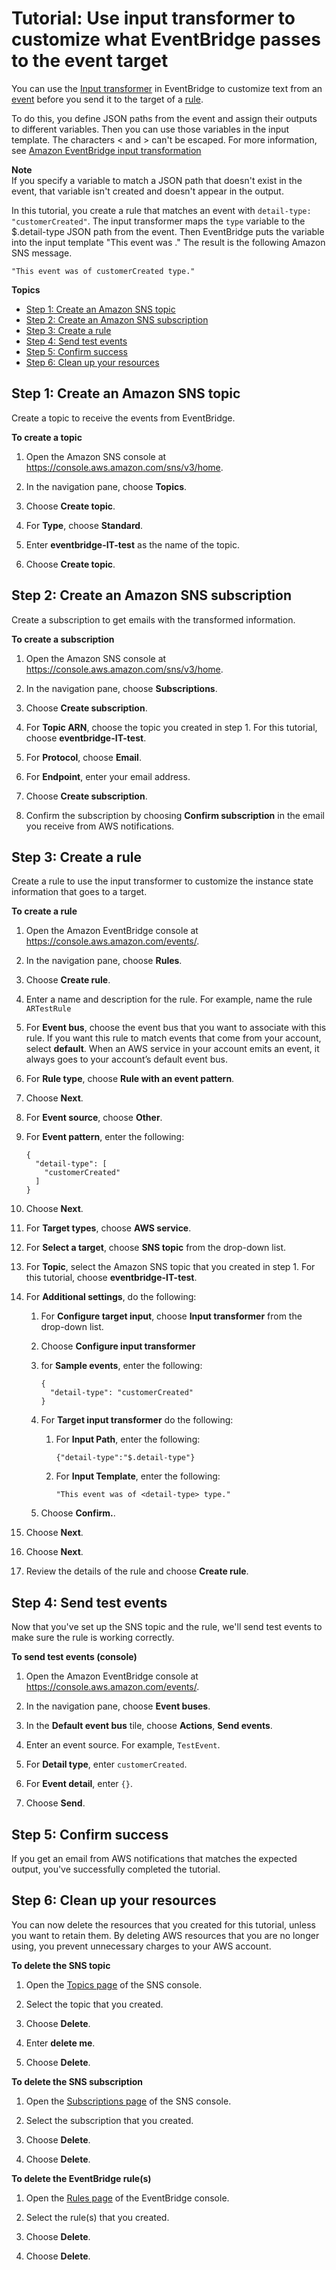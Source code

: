 # Tutorial: Use input transformer to customize what EventBridge passes to the event target<a name="eb-input-transformer-tutorial"></a>

You can use the [Input transformer](eb-transform-target-input.md) in EventBridge to customize text from an [event](eb-events.md) before you send it to the target of a [rule](eb-rules.md)\. 

To do this, you define JSON paths from the event and assign their outputs to different variables\. Then you can use those variables in the input template\. The characters < and > can't be escaped\. For more information, see [Amazon EventBridge input transformation](eb-transform-target-input.md)

**Note**  
If you specify a variable to match a JSON path that doesn't exist in the event, that variable isn't created and doesn't appear in the output\.

In this tutorial, you create a rule that matches an event with `detail-type: "customerCreated"`\. The input transformer maps the `type` variable to the $\.detail\-type JSON path from the event\. Then EventBridge puts the variable into the input template "This event was <type>\." The result is the following Amazon SNS message\.

```
"This event was of customerCreated type."
```

**Topics**
+ [Step 1: Create an Amazon SNS topic](#eb-input-transformer-tutorial-create-topic)
+ [Step 2: Create an Amazon SNS subscription](#eb-input-transformer-tutorial-create-sns)
+ [Step 3: Create a rule](#eb-input-transformer-create-rule)
+ [Step 4: Send test events](#eb-input-transformer-send-test-events)
+ [Step 5: Confirm success](#success)
+ [Step 6: Clean up your resources](#cleanup)

## Step 1: Create an Amazon SNS topic<a name="eb-input-transformer-tutorial-create-topic"></a>

Create a topic to receive the events from EventBridge\.

**To create a topic**

1. Open the Amazon SNS console at [https://console\.aws\.amazon\.com/sns/v3/home](https://console.aws.amazon.com/sns/v3/home)\.

1. In the navigation pane, choose **Topics**\.

1. Choose **Create topic**\.

1. For **Type**, choose **Standard**\.

1. Enter **eventbridge\-IT\-test** as the name of the topic\.

1. Choose **Create topic**\.

## Step 2: Create an Amazon SNS subscription<a name="eb-input-transformer-tutorial-create-sns"></a>

Create a subscription to get emails with the transformed information\.

**To create a subscription**

1. Open the Amazon SNS console at [https://console\.aws\.amazon\.com/sns/v3/home](https://console.aws.amazon.com/sns/v3/home)\.

1. In the navigation pane, choose **Subscriptions**\.

1. Choose **Create subscription**\.

1. For **Topic ARN**, choose the topic you created in step 1\. For this tutorial, choose **eventbridge\-IT\-test**\.

1. For **Protocol**, choose **Email**\.

1. For **Endpoint**, enter your email address\.

1. Choose **Create subscription**\.

1. Confirm the subscription by choosing **Confirm subscription** in the email you receive from AWS notifications\.

## Step 3: Create a rule<a name="eb-input-transformer-create-rule"></a>

Create a rule to use the input transformer to customize the instance state information that goes to a target\.

**To create a rule**

1. Open the Amazon EventBridge console at [https://console\.aws\.amazon\.com/events/](https://console.aws.amazon.com/events/)\.

1. In the navigation pane, choose **Rules**\.

1. Choose **Create rule**\.

1. Enter a name and description for the rule\. For example, name the rule `ARTestRule`

1. For **Event bus**, choose the event bus that you want to associate with this rule\. If you want this rule to match events that come from your account, select **default**\. When an AWS service in your account emits an event, it always goes to your account’s default event bus\.

1. For **Rule type**, choose **Rule with an event pattern**\.

1. Choose **Next**\.

1. For **Event source**, choose **Other**\.

1. For **Event pattern**, enter the following:

   ```
   {
     "detail-type": [
       "customerCreated"
     ]
   }
   ```

1. Choose **Next**\.

1. For **Target types**, choose **AWS service**\.

1. For **Select a target**, choose **SNS topic** from the drop\-down list\.

1. For **Topic**, select the Amazon SNS topic that you created in step 1\. For this tutorial, choose **eventbridge\-IT\-test**\.

1. For **Additional settings**, do the following:

   1. For **Configure target input**, choose **Input transformer** from the drop\-down list\.

   1. Choose **Configure input transformer**

   1. for **Sample events**, enter the following:

      ```
      {
        "detail-type": "customerCreated"
      }
      ```

   1. For **Target input transformer** do the following:

      1. For **Input Path**, enter the following:

         ```
         {"detail-type":"$.detail-type"}
         ```

      1. For **Input Template**, enter the following:

         ```
         "This event was of <detail-type> type."
         ```

   1. Choose **Confirm\.**\.

1. Choose **Next**\.

1. Choose **Next**\.

1. Review the details of the rule and choose **Create rule**\.

## Step 4: Send test events<a name="eb-input-transformer-send-test-events"></a>

Now that you've set up the SNS topic and the rule, we'll send test events to make sure the rule is working correctly\.

**To send test events \(console\)**

1. Open the Amazon EventBridge console at [https://console\.aws\.amazon\.com/events/](https://console.aws.amazon.com/events/)\.

1. In the navigation pane, choose **Event buses**\.

1. In the **Default event bus** tile, choose **Actions**, **Send events**\.

1. Enter an event source\. For example, `TestEvent`\.

1. For **Detail type**, enter `customerCreated`\.

1. For **Event detail**, enter `{}`\.

1. Choose **Send**\.

## Step 5: Confirm success<a name="success"></a>

If you get an email from AWS notifications that matches the expected output, you've successfully completed the tutorial\.

## Step 6: Clean up your resources<a name="cleanup"></a>

You can now delete the resources that you created for this tutorial, unless you want to retain them\. By deleting AWS resources that you are no longer using, you prevent unnecessary charges to your AWS account\.

**To delete the SNS topic**

1. Open the [Topics page](https://console.aws.amazon.com/sns/v3/home#/topics) of the SNS console\.

1. Select the topic that you created\.

1. Choose **Delete**\.

1. Enter **delete me**\.

1. Choose **Delete**\.

**To delete the SNS subscription**

1. Open the [ Subscriptions page](https://console.aws.amazon.com/sns/v3/home#/subscriptions) of the SNS console\.

1. Select the subscription that you created\.

1. Choose **Delete**\.

1. Choose **Delete**\.

**To delete the EventBridge rule\(s\)**

1. Open the [Rules page](https://console.aws.amazon.com/events/home#/rules) of the EventBridge console\.

1. Select the rule\(s\) that you created\.

1. Choose **Delete**\.

1. Choose **Delete**\.